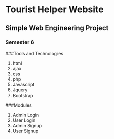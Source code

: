 # Tourist Helper Website
## Simple Web Engineering Project
### Semester 6

###Tools and Technologies

1. html
2. ajax
3. css
4. php
5. Javascript
6. Jquery
7. Bootstrap

###Modules

1. Admin Login
2. User Login
3. Admin Signup
4. User Signup

